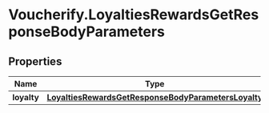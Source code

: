 # Voucherify.LoyaltiesRewardsGetResponseBodyParameters

## Properties

Name | Type | Description | Notes
------------ | ------------- | ------------- | -------------
**loyalty** | [**LoyaltiesRewardsGetResponseBodyParametersLoyalty**](LoyaltiesRewardsGetResponseBodyParametersLoyalty.md) |  | [optional] 



